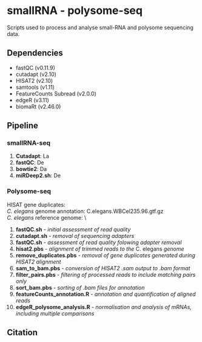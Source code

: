 # smallRNA - polysome-seq
Scripts used to process and analyse small-RNA and polysome sequencing data.

## Dependencies
* fastQC (v0.11.9)
* cutadapt (v2.10)
* HISAT2 (v2.10)
* samtools (v1.11)
* FeatureCounts Subread (v2.0.0)
* edgeR (v3.11)
* biomaRt (v2.46.0)
 

## Pipeline
### smallRNA-seq
1. **Cutadapt**: La
2. **fastQC**: De
3. **bowtie2**: Da
4. **miRDeep2.sh**: De

### Polysome-seq

HISAT gene duplicates: \
_C. elegans_ genome annotation: C.elegans.WBCel235.96.gtf.gz\
_C. elegans_ reference genome: \


1. **fastQC.sh** - _initial assessment of read quality_
2. **cutadapt.sh** - _removal of sequencing adapters_
3. **fastQC.sh** - _assessment of read quality folowing adapter removal_
4. **hisat2.pbs** - _alignment of trimmed reads to the_ C. elegans _genome_
5.  **remove_duplicates.pbs** - _removal of gene duplicates generated during HISAT2 alignment_
6. **sam_to_bam.pbs** - _conversion of HISAT2 .sam output to .bam format_
7.  **filter_pairs.pbs** - _filtering of processed reads to include matching pairs only_
8.  **sort_bam.pbs** - _sorting of .bam files for annotation_
9.  **featureCounts_annotation.R** - _annotation and quantification of aligned reads_
10. **edgeR_polysome_analysis.R** - _normalisation and analysis of mRNAs, including multiple comparisons_



## Citation
